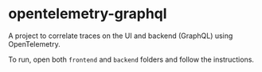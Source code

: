 # opentelemetry-graphql
A project to correlate traces on the UI and backend (GraphQL) using OpenTelemetry.

To run, open both `frontend` and `backend` folders and follow the instructions.